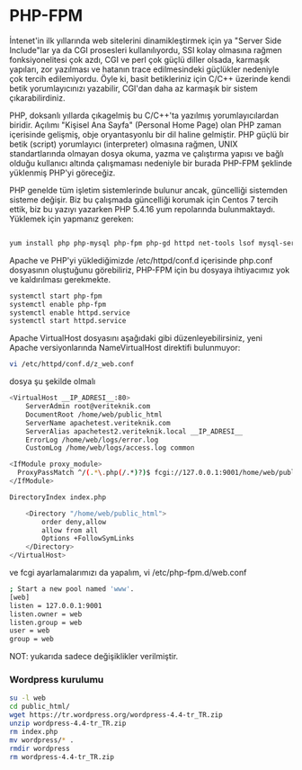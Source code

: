 # PHP-FPM

İntenet'in ilk yıllarında web sitelerini dinamikleştirmek için ya "Server Side Include"lar ya da CGI prosesleri kullanılıyordu, SSI kolay olmasına rağmen fonksiyonelitesi çok azdı, CGI ve perl çok güçlü diller olsada, karmaşık yapıları, zor yazılması ve hatanın trace edilmesindeki güçlükler nedeniyle çok tercih edilemiyordu. Öyle ki, basit betikleriniz için C/C++ üzerinde kendi betik yorumlayıcınızı yazabilir, CGI'dan daha az karmaşık bir sistem çıkarabilirdiniz.

PHP, doksanlı yıllarda çıkagelmiş bu C/C++'ta yazılmış yorumlayıcılardan biridir. Açılımı "Kişisel Ana Sayfa" (Personal Home Page) olan PHP zaman içerisinde gelişmiş, obje oryantasyonlu bir dil haline gelmiştir.
PHP güçlü bir betik (script) yorumlayıcı (interpreter) olmasına rağmen, UNIX standartlarında olmayan dosya okuma, yazma ve çalıştırma yapısı ve bağlı olduğu kullanıcı altında çalışmaması nedeniyle bir burada PHP-FPM şeklinde yüklenmiş PHP'yi göreceğiz.

PHP genelde tüm işletim sistemlerinde bulunur ancak, güncelliği sistemden sisteme değişir. Biz bu çalışmada güncelliği korumak için Centos 7 tercih ettik, biz bu yazıyı yazarken PHP 5.4.16 yum repolarında bulunmaktaydı. Yüklemek için yapmanız gereken:

```bash

yum install php php-mysql php-fpm php-gd httpd net-tools lsof mysql-server


``` 
Apache ve PHP'yi yüklediğimizde /etc/httpd/conf.d içerisinde php.conf dosyasının oluştuğunu görebiliriz, PHP-FPM için bu dosyaya ihtiyacımız yok ve kaldırılması gerekmekte.



```bash
systemctl start php-fpm
systemctl enable php-fpm
systemctl enable httpd.service
systemctl start httpd.service
```

Apache VirtualHost dosyasını aşağıdaki gibi düzenleyebilirsiniz, yeni Apache versiyonlarında NameVirtualHost direktifi bulunmuyor:

```bash
vi /etc/httpd/conf.d/z_web.conf
``` 
dosya şu şekilde olmalı
```bash
<VirtualHost __IP_ADRESI__:80>
    ServerAdmin root@veriteknik.com
    DocumentRoot /home/web/public_html
    ServerName apachetest.veriteknik.com
    ServerAlias apachetest2.veriteknik.local __IP_ADRESI__
    ErrorLog /home/web/logs/error.log
    CustomLog /home/web/logs/access.log common

<IfModule proxy_module>
  ProxyPassMatch ^/(.*\.php(/.*)?)$ fcgi://127.0.0.1:9001/home/web/public_html/$1
</IfModule>

DirectoryIndex index.php

    <Directory "/home/web/public_html">
        order deny,allow
        allow from all
        Options +FollowSymLinks
    </Directory>
</VirtualHost>
```
ve fcgi ayarlamalarımızı da yapalım, vi /etc/php-fpm.d/web.conf

```bash
; Start a new pool named 'www'.
[web]
listen = 127.0.0.1:9001
listen.owner = web
listen.group = web
user = web
group = web
```
NOT: yukarıda sadece değişiklikler verilmiştir.

### Wordpress kurulumu

```bash
su -l web
cd public_html/
wget https://tr.wordpress.org/wordpress-4.4-tr_TR.zip
unzip wordpress-4.4-tr_TR.zip 
rm index.php 
mv wordpress/* .
rmdir wordpress
rm wordpress-4.4-tr_TR.zip 
```


